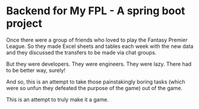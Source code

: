 # Backend for My FPL - A spring boot project

Once there were a group of friends who loved to play the Fantasy Premier League.  So they made Excel sheets and tables each week with the new data and they discussed the transfers to be made via chat groups.

But they were developers. They were engineers. They were lazy. There had to be better way, surely!

And so, this is an attempt to take those painstakingly boring tasks (which were so unfun they defeated the purpose of the game) out of the game.

This is an attempt to truly make it a game.
